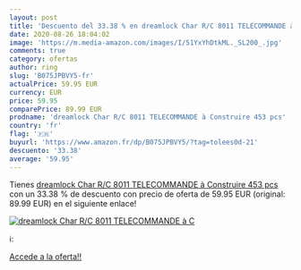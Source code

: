 ```yaml
---
layout: post
title: 'Descuento del 33.38 % en dreamlock Char R/C 8011 TELECOMMANDE à C'
date: 2020-08-26 18:04:02
image: 'https://m.media-amazon.com/images/I/51YxYhDtkML._SL200_.jpg'
comments: true
category: ofertas
author: ring
slug: 'B075JPBVY5-fr'
actualPrice: 59.95 EUR
currency: EUR
price: 59.95
comparePrice: 89.99 EUR
prodname: 'dreamlock Char R/C 8011 TELECOMMANDE à Construire 453 pcs'
country: 'fr'
flag: '🇫🇷'
buyurl: 'https://www.amazon.fr/dp/B075JPBVY5/?tag=tolees0d-21'
descuento: '33.38'
average: '59.95'
---
```


Tienes [dreamlock Char R/C 8011 TELECOMMANDE à Construire 453 pcs](https://www.amazon.fr/dp/B075JPBVY5/?tag=tolees0d-21) con un 33.38 % de descuento con precio de oferta de 59.95 EUR (original: 89.99 EUR) en el siguiente enlace!

[![dreamlock Char R/C 8011 TELECOMMANDE à C](https://m.media-amazon.com/images/I/51YxYhDtkML._SL200_.jpg)](https://www.amazon.fr/dp/B075JPBVY5/?tag=tolees0d-21)

ℹ️:


[Accede a la oferta!!](https://www.amazon.fr/dp/B075JPBVY5/?tag=tolees0d-21)
